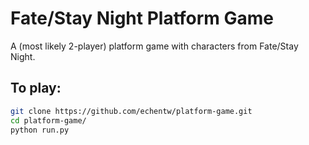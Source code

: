 Fate/Stay Night Platform Game
=============================

A (most likely 2-player) platform game with characters from Fate/Stay Night.

To play:
--------
```bash
git clone https://github.com/echentw/platform-game.git
cd platform-game/
python run.py
```
